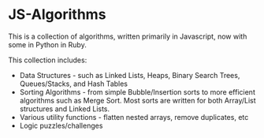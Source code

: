 # JS-Algorithms

This is a collection of algorithms, written primarily in Javascript, now with some in Python in Ruby. 

This collection includes:
- Data Structures - such as Linked Lists, Heaps, Binary Search Trees, Queues/Stacks, and Hash Tables
- Sorting Algorithms - from simple Bubble/Insertion sorts to more efficient algorithms such as Merge Sort. Most sorts are written for both Array/List structures and Linked Lists.
- Various utility functions - flatten nested arrays, remove duplicates, etc
- Logic puzzles/challenges
